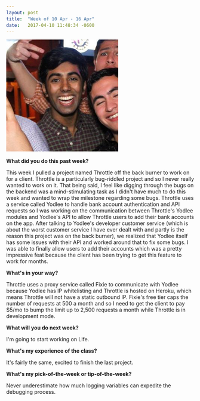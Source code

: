 ```yaml
---
layout: post
title:  "Week of 10 Apr - 16 Apr"
date:   2017-04-10 11:48:34 -0600
---
```

![](/me.jpg)

**What did you do this past week?**

This week I pulled a project named Throttle off the back burner to work on for a client. Throttle is a particularly bug-riddled project and so I never really wanted to work on it. That being said, I feel like digging through the bugs on the backend was a mind-stimulating task as I didn't have much to do this week and wanted to wrap the milestone regarding some bugs. Throttle uses a service called Yodlee to handle bank account authentication and API requests so I was working on the communication between Throttle's Yodlee modules and Yodlee's API to allow Throttle users to add their bank accounts on the app. After talking to Yodlee's developer customer service (which is about the worst customer service I have ever dealt with and partly is the reason this project was on the back burner), we realized that Yodlee itself has some issues with their API and worked around that to fix some bugs. I was able to finally allow users to add their accounts which was a pretty impressive feat because the client has been trying to get this feature to work for months.

**What's in your way?**

Throttle uses a proxy service called Fixie to communicate with Yodlee because Yodlee has IP whitelisting and Throttle is hosted on Heroku, which means Throttle will not have a static outbound IP. Fixie's free tier caps the number of requests at 500 a month and so I need to get the client to pay $5/mo to bump the limit up to 2,500 requests a month while Throttle is in development mode.

**What will you do next week?**

I'm going to start working on Life.


**What's my experience of the class?**

It's fairly the same, excited to finish the last project.

**What's my pick-of-the-week or tip-of-the-week?**

Never underestimate how much logging variables can expedite the debugging process.